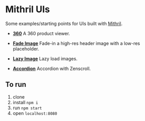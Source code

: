 # Mithril UIs

Some examples/starting points for UIs built with [Mithril](https://github.com/lhorie/mithril.js).

- **[360](public/360)**
A 360 product viewer.

- **[Fade Image](public/fade-image)**
Fade-in a high-res header image with a low-res placeholder.

- **[Lazy Image](public/lazy-image)**
Lazy load images.

- **[Accordion](public/accordion)**
Accordion with Zenscroll.

## To run

1. clone
2. install `npm i`
3. run `npm start`
4. open `localhost:8080`

